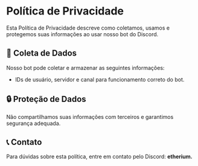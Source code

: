 # Política de Privacidade

Esta Política de Privacidade descreve como coletamos, usamos e protegemos suas informações ao usar nosso bot do Discord.

## 📌 Coleta de Dados
Nosso bot pode coletar e armazenar as seguintes informações:
- IDs de usuário, servidor e canal para funcionamento correto do bot.

## 🔒 Proteção de Dados
Não compartilhamos suas informações com terceiros e garantimos segurança adequada.

## 📞 Contato
Para dúvidas sobre esta política, entre em contato pelo Discord: **etherium.**
